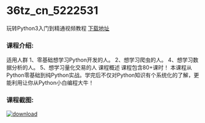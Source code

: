 # 36tz_cn_5222531
玩转Python3入门到精通视频教程
[下载地址](http://www.36tz.cn/article/5222531 "下载地址")
### 课程介绍:
适用人群
1、零基础想学习Python开发的人。
2、想学习爬虫的人。
4、想学习数据分析的人。
5、想学习量化交易的人
课程概述
课程包含80+课时！
本课程从Python零基础到纯Python实战。学完后不仅对Python知识有个系统化的了解，更能利用让你从Python小白编程大牛！

### 课程截图:
[![download](http://36tz.cn/muke_img/2022_01_2-49.png "下载地址")](http://www.36tz.cn "下载地址")

